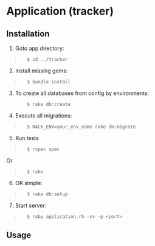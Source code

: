 # Application (tracker)

## Installation
1. Goto app directory:
>		$ cd ../tracker

2. Install missing gems:
>		$ bundle install

3. To create all databases from config by environments:
>		$ rake db:create

4. Execute all migrations:
>		$ RACK_ENV=your_env_name rake db:migrate

5. Run tests
>		$ rspec spec
Or
>		$ rake

6. OR simple:
>		$ rake db:setup

7. Start server:
>		$ ruby application.rb -sv -p <port>

## Usage
